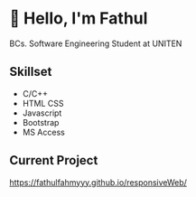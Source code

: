 # 👋 Hello, I'm Fathul
BCs. Software Engineering Student at UNITEN

## Skillset

* C/C++
* HTML CSS
* Javascript
* Bootstrap
* MS Access

## Current Project
https://fathulfahmyyy.github.io/responsiveWeb/
